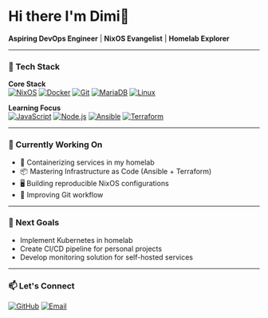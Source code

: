 # Hi there I'm Dimi👋  
**Aspiring DevOps Engineer** | **NixOS Evangelist** | **Homelab Explorer**

---

### 🧰 Tech Stack

**Core Stack**  
[![NixOS](https://img.shields.io/badge/NixOS-5277C3?style=for-the-badge&logo=nixos&logoColor=white)](https://nixos.org/)
[![Docker](https://img.shields.io/badge/Docker-2CA5E0?style=for-the-badge&logo=docker&logoColor=white)](https://www.docker.com/)
[![Git](https://img.shields.io/badge/Git-F05032?style=for-the-badge&logo=git&logoColor=white)](https://git-scm.com/)
[![MariaDB](https://img.shields.io/badge/MariaDB-003545?style=for-the-badge&logo=mariadb&logoColor=white)](https://mariadb.org/)
[![Linux](https://img.shields.io/badge/Linux-FCC624?style=for-the-badge&logo=linux&logoColor=black)](https://www.linux.org/)

**Learning Focus**  
[![JavaScript](https://img.shields.io/badge/JavaScript-F7DF1E?style=for-the-badge&logo=javascript&logoColor=black)](https://developer.mozilla.org/en-US/docs/Web/JavaScript)
[![Node.js](https://img.shields.io/badge/Node.js-339933?style=for-the-badge&logo=nodedotjs&logoColor=white)](https://nodejs.org/)
[![Ansible](https://img.shields.io/badge/Ansible-EE0000?style=for-the-badge&logo=ansible&logoColor=white)](https://www.ansible.com/)
[![Terraform](https://img.shields.io/badge/Terraform-623CE4?style=for-the-badge&logo=terraform&logoColor=white)](https://www.terraform.io/)

---

### 🔭 Currently Working On
- 🐳 Containerizing services in my homelab
- 📦 Mastering Infrastructure as Code (Ansible + Terraform)
- 🖥️ Building reproducible NixOS configurations
- 🔄 Improving Git workflow

---

### 📍 Next Goals
- Implement Kubernetes in homelab
- Create CI/CD pipeline for personal projects
- Develop monitoring solution for self-hosted services

---

### 📫 Let's Connect
[![GitHub](https://img.shields.io/badge/GitHub-181717?style=for-the-badge&logo=github)](https://github.com/DimitriosNicolay)
[![Email](https://img.shields.io/badge/Email-hey@dnicolay.de-D14836?style=for-the-badge&logo=gmail&logoColor=white)](mailto:hey@dnicolay.de)
